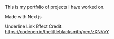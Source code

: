 This is my portfolio of projects I have worked on. 

Made with Next.js 

Underline Link Effect Credit:
https://codepen.io/thelittleblacksmith/pen/zXNVvY